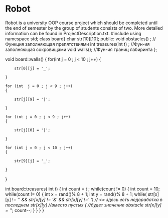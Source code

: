 # Robot

Robot is a university OOP course project which should be completed until the end of semester by the group of students consists of two. More detailed information can be found in ProjectDescription.txt.
#include <iostream>
using namespace std;
class board{
  char str[10][10];
public:
	void obstacles() ; //Функция заполняющая препятствиями
	int treasures(int t) ; //Фун-ия заполняющая сокровищами
	void walls(); //Фун-ия границ лабиринта
};

void board::walls()
{
	for(int j = 0 ; j < 10 ; j++)
	{

		str[0][j] = '_';

	}
	
	for (int  j = 0 ; j < 9 ; j++)
	{

		str[j][9] = '|';

	}

	for (int j = 0 ; j < 9 ; j++)
	{

		str[j][0] = '|';

	}

	for (int j = 0 ; j < 10 ; j++)
	{

		str[9][j] = '_';

	}


}	

int board::treasures( int t) 
{
	int count = t ;
	while(count != 0)
	{
		int count = 10; 
		while(count != 0)
	 {
		int x = rand()% 8 + 1;
		int y = rand()% 8 + 1;
		while( str[x][y] != '*' && str[x][y] != '&' && str[x][y] !=' ') // <= здесь есть недоработка в последнем str[x][y] 											//вместо пустых
		 {                                                              //будет значение obstacle
				str[x][y] = '*';
				count--;
		 }
	 }
	}
}
